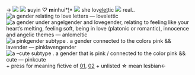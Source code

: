 -> ![](https://media.discordapp.net/attachments/1012559729106624564/1033310871646126090/Untitled19_20221022112303.png) 
![](https://barbara.crd.co/assets/images/gallery11/d836266e_original.png?v=115e6ed7) **s**uyin ♡ **m**ínhuì*[!]()* ![](https://barbara.crd.co/assets/images/gallery02/96fadd6b_original.gif?v=115e6ed7) she lov[elet](https://at.tumblr.com/maidish/%F0%93%8F%A7-lovelettic/kju9micglhs4)tic ![](https://barbara.crd.co/assets/images/gallery11/d836266e_original.png?v=115e6ed7)
real.. ![a gender relating to love letters — lovelettic](https://media.discordapp.net/attachments/1012559729106624564/1033326046336004186/Untitled20_20221022122837.png)![a gender under angelgender and lovegender, relating to feeling like your heart’s melting, feeling soft, being in love (platonic or romantic), innocence and angelic themes — anlomeltic](https://media.discordapp.net/attachments/1012559729106624564/1033329795053924353/Untitled20_20221022124335.png)![a pinkgender subtype . a gender connected to the colors pink && lavender — pinklavengender](https://media.discordapp.net/attachments/1012559729106624564/1033331536059187270/Untitled20_20221022125030.png)![a –cute subtype . a gender that is pink / connected to the color pink && cute — pinkcute](https://media.discordapp.net/attachments/1012559729106624564/1033331942038458368/Untitled20_20221022125200.png)+ press for meaning
fictive of [01](https://ensemble-stars.jp/characters/oukawa_kohaku/), [02](https://lovelive-as.bushimo.jp/member/dia/) + unlisted ☆ mean lesbian<-